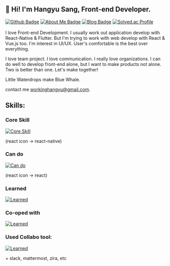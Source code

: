 ## 🍊 Hi! I'm Hangyu Sang, Front-end Developer.
[![Github Badge](https://img.shields.io/badge/Github-000000?style=flat&logoColor=black)](https://github.com/LittleWaterDrops)
[![About Me Badge](https://img.shields.io/badge/About%20Me-202b41?style=flat&logoColor=white)](https://littlewaterdrops.github.io/about)
[![Blog Badge](https://img.shields.io/badge/Blog-749cec?style=flat&logoColor=white)](https://littlewaterdrops.github.io/blog)
[![Solved.ac Profile](http://mazassumnida.wtf/api/mini/generate_badge?boj=nic6)](https://solved.ac/nic6)
<br><br>
I love Front-end Development. I usually work out application develop with React-Native & Flutter. But I'm trying to work with web develop with React & Vue.js too. I'm interest in UI/UX. User's comfortable is the best over everything.

I love team project. I love communication. I really love organizations. I can do well to develop front-end alone, but I want to make products not alone. Two is better than one. Let's make together!

Little Waterdrops make Blue Whale.

contact me workinghangyu@gmail.com.

## Skills:
### Core Skill
[![Core Skill](https://skillicons.dev/icons?i=react,redux,ts,js,flutter,dart)](https://skillicons.dev)

(react icon -> react-native)

### Can do
[![Can do](https://skillicons.dev/icons?i=react,vue,nuxtjs,pug,firebase,java,spring,mysql,nestjs,express)](https://skillicons.dev)

(react icon -> react)

### Learned
[![Learned](https://skillicons.dev/icons?i=aws,py,c,linux,ubuntu,tensorflow,unity,opencv,godot)](https://skillicons.dev)

### Co-oped with
[![Learned](https://skillicons.dev/icons?i=jenkins,docker,kafka,kubernetes,nginx,selenium,postman)](https://skillicons.dev)

### Used Collabo tool:
[![Learned](https://skillicons.dev/icons?i=discord,figma,notion,github,gitlab)](https://skillicons.dev)

\+ slack, mattermost, zira, etc
